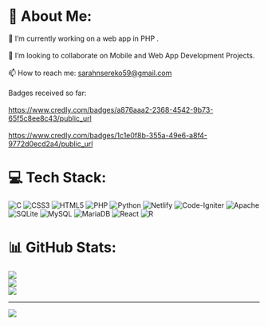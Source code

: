 # 💫 About Me:
🌱 I’m currently working on a web app in PHP .<br><br>👯 I’m looking to collaborate on Mobile and Web App Development Projects.<br><br>📫 How to reach me: sarahnsereko59@gmail.com<br><br>Badges received so far:<br><br>https://www.credly.com/badges/a876aaa2-2368-4542-9b73-65f5c8ee8c43/public_url<br><br>https://www.credly.com/badges/1c1e0f8b-355a-49e6-a8f4-9772d0ecd2a4/public_url


# 💻 Tech Stack:
![C](https://img.shields.io/badge/c-%2300599C.svg?style=for-the-badge&logo=c&logoColor=white) ![CSS3](https://img.shields.io/badge/css3-%231572B6.svg?style=for-the-badge&logo=css3&logoColor=white) ![HTML5](https://img.shields.io/badge/html5-%23E34F26.svg?style=for-the-badge&logo=html5&logoColor=white) ![PHP](https://img.shields.io/badge/php-%23777BB4.svg?style=for-the-badge&logo=php&logoColor=white) ![Python](https://img.shields.io/badge/python-3670A0?style=for-the-badge&logo=python&logoColor=ffdd54) ![Netlify](https://img.shields.io/badge/netlify-%23000000.svg?style=for-the-badge&logo=netlify&logoColor=#00C7B7) ![Code-Igniter](https://img.shields.io/badge/CodeIgniter-%23EF4223.svg?style=for-the-badge&logo=codeIgniter&logoColor=white) ![Apache](https://img.shields.io/badge/apache-%23D42029.svg?style=for-the-badge&logo=apache&logoColor=white) ![SQLite](https://img.shields.io/badge/sqlite-%2307405e.svg?style=for-the-badge&logo=sqlite&logoColor=white) ![MySQL](https://img.shields.io/badge/mysql-%2300f.svg?style=for-the-badge&logo=mysql&logoColor=white) ![MariaDB](https://img.shields.io/badge/MariaDB-003545?style=for-the-badge&logo=mariadb&logoColor=white) ![React](https://img.shields.io/badge/react-%2320232a.svg?style=for-the-badge&logo=react&logoColor=%2361DAFB) ![R](https://img.shields.io/badge/r-%23276DC3.svg?style=for-the-badge&logo=r&logoColor=white)
# 📊 GitHub Stats:
![](https://github-readme-stats.vercel.app/api?username=SarahNsereko&theme=gruvbox&hide_border=true&include_all_commits=true&count_private=true)<br/>
![](https://github-readme-streak-stats.herokuapp.com/?user=SarahNsereko&theme=gruvbox&hide_border=true)<br/>
![](https://github-readme-stats.vercel.app/api/top-langs/?username=SarahNsereko&theme=gruvbox&hide_border=true&include_all_commits=true&count_private=true&layout=compact)

---
[![](https://visitcount.itsvg.in/api?id=SarahNsereko&icon=0&color=0)](https://visitcount.itsvg.in)

